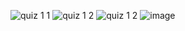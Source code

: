
![quiz 1 1](https://user-images.githubusercontent.com/91987110/211762904-a30c5c74-6227-4db5-bef1-95d496db57a1.jpg)
![quiz 1 2](https://user-images.githubusercontent.com/91987110/211762911-6c674e4f-7257-437c-91c9-1b96afb9d9bd.jpg)
![quiz 1 2](https://user-images.githubusercontent.com/91987110/211762920-ed894b3c-163d-457f-b4f3-457aaa980caa.jpg)
![image](https://user-images.githubusercontent.com/91987110/211893056-32c4b279-73aa-4376-9812-19ad55ba7e27.png)
